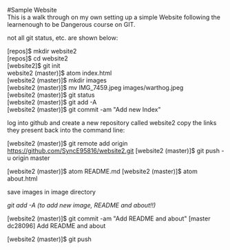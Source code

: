 #Sample Website  
This is a walk through on my own setting up a simple Website following the learnenough to be Dangerous course on GIT.

not all git status, etc. are shown below:

[repos]$ mkdir website2   
[repos]$ cd website2  
[website2]$ git init  
website2 (master)]$ atom index.html  
[website2 (master)]$ mkdir images  
[website2 (master)]$ mv IMG_7459.jpeg images/warthog.jpeg  
[website2 (master)]$ git status   
[website2 (master)]$ git add -A  
[website2 (master)]$ git commit -am "Add new Index"  

log into github and create a new repository called website2
copy the links they present back into the command line:

[website2 (master)]$ git remote add origin https://github.com/SyncE95816/website2.git
[website2 (master)]$ git push -u origin master

[website2 (master)]$ atom README.md
[website2 (master)]$ atom about.html

save images in image directory

*git add -A  (to add new image, README and about!!)*

[website2 (master)]$ git commit -am "Add README and about"
[master dc28096] Add README and about

[website2 (master)]$ git push

